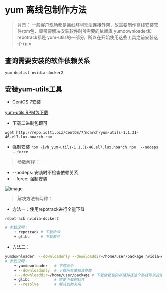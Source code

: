 # yum 离线包制作方法
> 背景： 一般客户现场都是离线环境无法连接外网，故需要制作离线安装软件rpm包，顺带要解决安装软件时所需要的依赖库
> yumdownloader和repotrack都是 yum-utils的一部分，所以在开始使用这些工具之前安装这个 rpm
## 查询需要安装的软件依赖关系
`yum deplist nvidia-docker2`

## 安装yum-utils工具

- CentOS 7安装

[yum-utils RPM包下载](https://centos.pkgs.org/7/lux/yum-utils-1.1.31-46.el7.lux.noarch.rpm.html)
- 下载二进制包即可

`wget http://repo.iotti.biz/CentOS/7/noarch/yum-utils-1.1.31-46.el7.lux.noarch.rpm `

- 强制安装
`rpm -ivh yum-utils-1.1.31-46.el7.lux.noarch.rpm  --nodeps   --force`

> 参数解释：
+ --nodeps: 安装时不检查依赖关系   
+ --force: 强制安装
 
![image](https://user-images.githubusercontent.com/65467296/170030950-4aaa71f3-7762-44d4-bac0-810414b1817d.png)

> 解决方法有两种：
- 方法一：使用repotrack进行全量下载

```bash
repotrack nvidia-docker2

# 参数说明：
    + repotrack # 下载命令
    + glibc     # 下载软件
```

- 方法二：
```bash
yumdownloader  --downloadonly --downloaddir=/home/user/package nvidia-docker2 --resolve
# 参数说明：
    + yumdownloader   # 下载命令
    + --downloadonly  # 下载所有依赖库参数
    + --downloaddir=/home/user/package # 下载依赖包的存储路径这个路径可以自定义
    + glibc           # 需要下载的软件
    + --resolve       # 解决依赖关系
```
